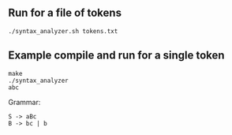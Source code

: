 Run for a file of tokens
-------------------------

```
./syntax_analyzer.sh tokens.txt
```

Example compile and run for a single token
-------------------------------------------
```
make
./syntax_analyzer
abc
```

Grammar:

```
S -> aBc
B -> bc | b
```
